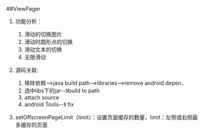 ##ViewPager
1. 功能分析：
	1. 滑动的切换图片
	2. 滑动时圆形点的切换
	3. 滑动文本的切换
	4. 无限滑动

2. 源码关联:
	1. 移除依赖-->java build path-->libraries-->remove android depen..
	2. 选中libs下的jar--》build to path
	3. attach source
	4. android Tools--》 fix 

3. setOffscreenPageLimit（limit）：设置页面缓存的数量，limit：左侧或右侧最多缓存的页面
